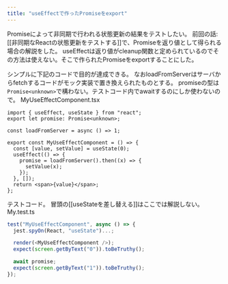 ```yaml
---
title: "useEffectで作ったPromiseをexport"
---
```


Promiseによって非同期で行われる状態更新の結果をテストしたい。
前回の話: [[非同期なReactの状態更新をテストする]]で、Promiseを返り値として得られる場合の解説をした。
useEffectは返り値がcleanup関数と定められているのでその方法は使えない。そこで作られたPromiseをexportすることにした。

シンプルに下記のコードで目的が達成できる。
なおloadFromServerはサーバからfetchするコードがモック実装で置き換えられたものとする。
promiseの型は`Promise<unknown>`で構わない。テストコード内でawaitするのにしか使わないので。
MyUseEffectComponent.tsx

```
import { useEffect, useState } from "react";
export let promise: Promise<unknown>;

const loadFromServer = async () => 1;

export const MyUseEffectComponent = () => {
  const [value, setValue] = useState(0);
  useEffect(() => {
    promise = loadFromServer().then((x) => {
      setValue(x);
    });
  }, []);
  return <span>{value}</span>;
};
```


テストコード。
冒頭の[[useStateを差し替える]]はここでは解説しない。
My.test.ts

```typescript
test("MyUseEffectComponent", async () => {
  jest.spyOn(React, "useState")...;

  render(<MyUseEffectComponent />);
  expect(screen.getByText("0")).toBeTruthy();

  await promise;
  expect(screen.getByText("1")).toBeTruthy();
});
```

